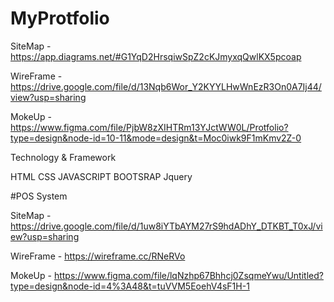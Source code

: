 # MyProtfolio

SiteMap -https://app.diagrams.net/#G1YqD2HrsqiwSpZ2cKJmyxqQwlKX5pcoap

WireFrame - https://drive.google.com/file/d/13Nqb6Wor_Y2KYYLHwWnEzR3On0A7Ij44/view?usp=sharing

MokeUp - https://www.figma.com/file/PjbW8zXIHTRm13YJctWW0L/Protfolio?type=design&node-id=10-11&mode=design&t=Moc0iwk9F1mKmv2Z-0

  Technology & Framework

  HTML
  CSS
  JAVASCRIPT
  BOOTSRAP
  Jquery


#POS System

SiteMap - https://drive.google.com/file/d/1uw8iYTbAYM27rS9hdADhY_DTKBT_T0xJ/view?usp=sharing

WireFrame - https://wireframe.cc/RNeRVo

MokeUp - https://www.figma.com/file/lqNzhp67Bhhcj0ZsqmeYwu/Untitled?type=design&node-id=4%3A48&t=tuVVM5EoehV4sF1H-1
